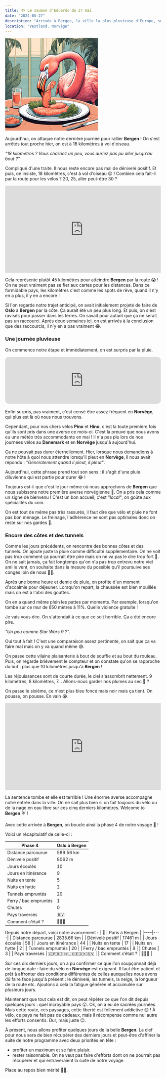 ```yaml
---
title: 🐟 Le saumon d'Eduardo du 27 mai
date: "2024-05-27"
description: "Arrivée à Bergen, la ville la plus pluvieuse d'Europe, sous une averse monumentale !"
location: "Vestland, Norvège"
---
```


![Saumon d'Eduardo](../saumon_eduardo.png)

Aujourd'hui, on attaque notre dernière journée pour rallier **Bergen** ! On s'est arrêtés tout proche hier, on est à 18 kilomètres à vol d'oiseau.

*"18 kilomètres ? Vous charriez un peu, vous auriez pas pu aller jusqu'au bout ?"*

Compliqué d'une traite. Il nous reste encore pas mal de dénivelé positif. Et puis, on insiste, 18 kilomètres, c'est à vol d'oiseau 😉 ! Combien cela fait-il par la route pour les vélos ? 20, 25, aller peut-être 30 ? 

<div style="width: 100%; height: 0; position: relative; padding-bottom: 56%;"><iframe src="https://giphy.com/embed/i1wF8TI5nYnQlNqNL0" style="top: 0; left: 0; width: 100%; height: 100%; position: absolute; border: 0;" allowfullscreen scrolling="no" allow="encrypted-media;" class="giphy-embed"></iframe></div>

Cela représente plutôt 45 kilomètres pour atteindre **Bergen** par la route 😱 ! On ne peut vraiment pas se fier aux cartes pour les distances. Dans ce formidable pays, les kilomètres c'est comme les spots de rêve, quand il n'y en a plus, il y en a encore !

Si l'on regarde notre trajet anticipé, on avait initialement projeté de faire de **Oslo** à **Bergen** par la côte. Ça aurait été un peu plus long. Et puis, on s'est ravisés pour passer dans les terres. On savait pour autant que ça ne serait pas un raccourci. Après deux semaines ici, on est arrivés à la conclusion que des raccourcis, il n'y en a pas vraiment 😂. 

### Une journée pluvieuse
On commence notre étape et immédiatement, on est surpris par la pluie. 

<iframe style="border-radius:12px" src="https://open.spotify.com/embed/track/5fPB6l6H7Wlz2RmBY6KFAE?utm_source=generator" width="100%" height="152" frameBorder="0" allow="autoplay; clipboard-write; encrypted-media; picture-in-picture" loading="lazy"></iframe>

Enfin surpris, pas vraiment, c'est censé être assez fréquent en **Norvège**, qui plus est là où nous nous trouvons. 

Cependant, pour nos chers vélos **Pino** et **Hino**, c'est la toute première fois qu'ils sont pris dans une averse ce mois-ci. C'est la preuve que nous avons eu une météo très accommodante en mai ! Il n'a pas plu lors de nos journées vélos au **Danemark** et en **Norvège** jusqu'à aujourd'hui.

Ça ne pouvait pas durer éternellement. Hier, lorsque nous demandions à notre hôte à quoi nous attendre lorsqu'il pleut en **Norvège**, il nous avait répondu : *"Généralement quand il pleut, il pleut"*.

Aujourd'hui, cette phrase prend tout son sens : il s'agit d'une pluie diluvienne qui est partie pour durer 😂 !

Toujours est-il que c'est le jour même où nous approchons de **Bergen** que nous subissons notre première averse norvégienne 😬. On a pris cela comme un signe de bienvenu ! C'est un bon accueil, c'est *"local"*, on goûte aux spécialités du coin.

On est tout de même pas très rassurés, il faut dire que vélo et pluie ne font pas bon ménage. Le freinage, l'adhérence ne sont pas optimales donc on reste sur nos gardes 🫡.

### Encore des côtes et des tunnels
Comme les jours précédents, on rencontre des bonnes côtes et des tunnels. On ajoute juste la pluie comme difficulté supplémentaire. On ne voit pas trop comment ça pourrait être pire mais on ne va pas le dire trop fort 🤫. On ne sait jamais, ça fait longtemps qu'on n'a pas trop entrevu notre viel ami le vent, on souhaite dans la mesure du possible qu'il poursuive ses congés loin de nous 🙏🏼.

Après une bonne heure et demie de pluie, on profite d'un moment d'accalmie pour déjeuner. Lorsqu'on repart, la chaussée est bien mouillée mais on est à l'abri des gouttes.

On en a quand même plein les pattes par moments. Par exemple, lorsqu'on tombe sur ce mur de 650 mètres à 11%. Quelle violence gratuite !

Je vais vous dire. On s'attendait à ce que ce soit horrible. Ça a été encore pire.

*"Un peu comme Star Wars 9 ?"*. 

Oui tout à fait ! C'est une comparaison assez pertinente, on sait que ça va faire mal mais on y va quand même 😅.

On passe cette vilaine plaisanterie à bout de souffle et au bout du rouleau. Puis, on regarde brièvement le compteur et on constate qu'on se rapproche du but : plus que 10 kilomètres jusqu'à **Bergen** !

Les réjouissances sont de courte durée, le ciel s'assombrit nettement. 9 kilomètres, 8 kilomètres, 7... Allons-nous garder nos plumes au sec 🦩 ?

On passe le sixième, ce n'est plus bleu foncé mais noir mais ça tient. On pousse, on pousse. En vain 😭.

<div style="width: 100%; height: 0; position: relative; padding-bottom: 56%;"><iframe src="https://giphy.com/embed/24FIhRIK2c4uz5mxGS" style="top: 0; left: 0; width: 100%; height: 100%; position: absolute; border: 0;" allowfullscreen scrolling="no" allow="encrypted-media;" class="giphy-embed"></iframe></div>

La sentence tombe et elle est terrible ! Une énorme averse accompagne notre entrée dans la ville. On ne sait plus bien si on fait toujours du vélo ou de la nage en eau libre sur ces cinq derniers kilomètres. Welcome to **Bergen** ☔ !

Avec cette arrivée à **Bergen**, on boucle ainsi la phase 4 de notre voyage 🤩 !

Voici un récapitulatif de celle-ci :

| Phase 4 | Oslo à Bergen |
|----|----|
| Distance parcourue | 589.56 km  |
| Dénivelé positif | 8062 m  |
| Jours écoulés   |  10  |
| Jours en itinérance  |  9  |
| Nuits en tente  |  5 |
| Nuits en hytte  |  2  |
| Tunnels empruntés   | 20  |
| Ferry / bac empruntés  | 1  |
| Chutes   |  0  |
| Pays traversés  | 🇧🇻  |
| Comment c’était ?  | 🥰😍🤩   |

Depuis notre départ, voici notre avancement : 
| 🦩 | Paris à Bergen |
|----|----|
| Distance parcourue | 2835.66 km  |
| Dénivelé positif | 17461 m  |
| Jours écoulés   |  58  |
| Jours en itinérance  |  44 |
| Nuits en tente  |  17 |
| Nuits en hytte  |  2  |
| Tunnels empruntés   | 20  |
| Ferry / bac empruntés  | 8  |
| Chutes | 3 |
| Pays traversés  | 🇨🇵🇧🇪🇳🇱🇩🇪🇩🇰🇧🇻 |
| Comment c’était ?  | 🥰😍🤩   |

Sur ces dix derniers jours, on a pu confirmer ce que l'on soupçonnait déjà de longue date : faire du vélo en **Norvège** est exigeant. Il faut être patient et prêt à affronter des conditions différentes de celles auxquelles nous avons dû faire face jusqu'à présent : le dénivelé, les tunnels, la neige, la longueur de la route etc. Ajoutons à cela la fatigue générée et accumulée sur plusieurs jours.

Maintenant que tout cela est dit, on peut répéter ce que l'on dit depuis quelques jours : quel incroyable pays 😮. Ok, on a eu de sacrées journées. Mais cette route, ces paysages, cette liberté est follement addictive 😍 ! À vélo, ce pays ne fait pas de cadeaux, mais il récompense comme nul autre les efforts consentis. Dur, mais juste 😉.

À présent, nous allons profiter quelques jours de la belle **Bergen**. La clef pour nous sera de bien récupérer des derniers jours et peut-être d'affiner la suite de notre programme avec deux priorités en tête :
- profiter un maximum et se faire plaisir.
- rester raisonnable. On ne veut pas faire d'efforts dont on ne pourrait pas récupérer et qui entraveraient la suite de notre voyage.

Place au repos bien mérité 🦩😴.